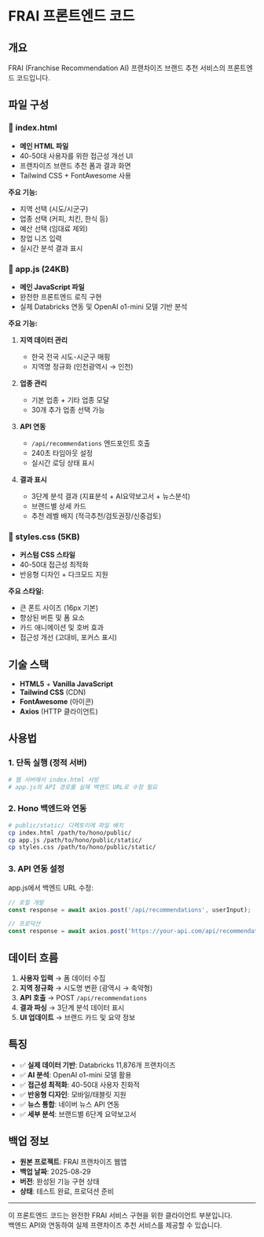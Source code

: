 # FRAI 프론트엔드 코드

## 개요
FRAI (Franchise Recommendation AI) 프랜차이즈 브랜드 추천 서비스의 프론트엔드 코드입니다.

## 파일 구성

### 📄 index.html
- **메인 HTML 파일**
- 40-50대 사용자를 위한 접근성 개선 UI
- 프랜차이즈 브랜드 추천 폼과 결과 화면
- Tailwind CSS + FontAwesome 사용

**주요 기능:**
- 지역 선택 (시도/시군구)
- 업종 선택 (커피, 치킨, 한식 등)
- 예산 선택 (임대료 제외)
- 창업 니즈 입력
- 실시간 분석 결과 표시

### 📄 app.js (24KB)
- **메인 JavaScript 파일**
- 완전한 프론트엔드 로직 구현
- 실제 Databricks 연동 및 OpenAI o1-mini 모델 기반 분석

**주요 기능:**
1. **지역 데이터 관리**
   - 한국 전국 시도-시군구 매핑
   - 지역명 정규화 (인천광역시 → 인천)

2. **업종 관리**
   - 기본 업종 + 기타 업종 모달
   - 30개 추가 업종 선택 가능

3. **API 연동**
   - `/api/recommendations` 엔드포인트 호출
   - 240초 타임아웃 설정
   - 실시간 로딩 상태 표시

4. **결과 표시**
   - 3단계 분석 결과 (지표분석 + AI요약보고서 + 뉴스분석)
   - 브랜드별 상세 카드
   - 추천 레벨 배지 (적극추천/검토권장/신중검토)

### 📄 styles.css (5KB)
- **커스텀 CSS 스타일**
- 40-50대 접근성 최적화
- 반응형 디자인 + 다크모드 지원

**주요 스타일:**
- 큰 폰트 사이즈 (16px 기본)
- 향상된 버튼 및 폼 요소
- 카드 애니메이션 및 호버 효과
- 접근성 개선 (고대비, 포커스 표시)

## 기술 스택
- **HTML5** + **Vanilla JavaScript**
- **Tailwind CSS** (CDN)
- **FontAwesome** (아이콘)
- **Axios** (HTTP 클라이언트)

## 사용법

### 1. 단독 실행 (정적 서버)
```bash
# 웹 서버에서 index.html 서빙
# app.js의 API 경로를 실제 백엔드 URL로 수정 필요
```

### 2. Hono 백엔드와 연동
```bash
# public/static/ 디렉토리에 파일 배치
cp index.html /path/to/hono/public/
cp app.js /path/to/hono/public/static/
cp styles.css /path/to/hono/public/static/
```

### 3. API 연동 설정
app.js에서 백엔드 URL 수정:
```javascript
// 로컬 개발
const response = await axios.post('/api/recommendations', userInput);

// 프로덕션
const response = await axios.post('https://your-api.com/api/recommendations', userInput);
```

## 데이터 흐름
1. **사용자 입력** → 폼 데이터 수집
2. **지역 정규화** → 시도명 변환 (광역시 → 축약형)
3. **API 호출** → POST `/api/recommendations`
4. **결과 파싱** → 3단계 분석 데이터 표시
5. **UI 업데이트** → 브랜드 카드 및 요약 정보

## 특징
- ✅ **실제 데이터 기반**: Databricks 11,876개 프랜차이즈
- ✅ **AI 분석**: OpenAI o1-mini 모델 활용
- ✅ **접근성 최적화**: 40-50대 사용자 친화적
- ✅ **반응형 디자인**: 모바일/태블릿 지원
- ✅ **뉴스 통합**: 네이버 뉴스 API 연동
- ✅ **세부 분석**: 브랜드별 6단계 요약보고서

## 백업 정보
- **원본 프로젝트**: FRAI 프랜차이즈 웹앱
- **백업 날짜**: 2025-08-29
- **버전**: 완성된 기능 구현 상태
- **상태**: 테스트 완료, 프로덕션 준비

---

이 프론트엔드 코드는 완전한 FRAI 서비스 구현을 위한 클라이언트 부분입니다.  
백엔드 API와 연동하여 실제 프랜차이즈 추천 서비스를 제공할 수 있습니다.